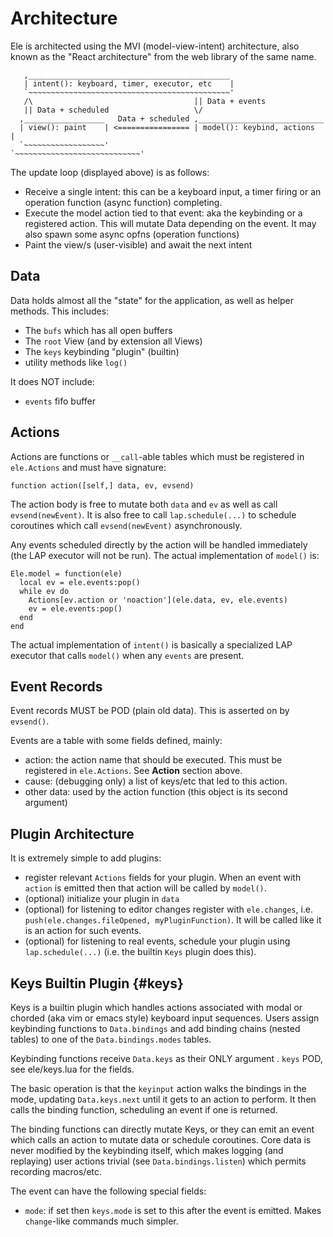 # Architecture

Ele is architected using the MVI (model-view-intent) architecture, also known as
the "React architecture" from the web library of the same name.


```
   ,_____________________________________________
   | intent(): keyboard, timer, executor, etc    |
   `~~~~~~~~~~~~~~~~~~~~~~~~~~~~~~~~~~~~~~~~~~~~~'
   /\                                    || Data + events
   || Data + scheduled                   \/
  ,__________________   Data + scheduled ,____________________________
  | view(): paint    | <================ | model(): keybind, actions  |
  `~~~~~~~~~~~~~~~~~~'                   `~~~~~~~~~~~~~~~~~~~~~~~~~~~~'
```

The update loop (displayed above) is as follows:
* Receive a single intent: this can be a keyboard input, a timer firing or an
  operation function (async function) completing.
* Execute the model action tied to that event: aka the keybinding or a
  registered action. This will mutate Data depending on the event. It may also
  spawn some async opfns (operation functions)
* Paint the view/s (user-visible) and await the next intent

## Data
Data holds almost all the "state" for the application, as well as helper
methods. This includes:
* The `bufs` which has all open buffers
* The `root` View (and by extension all Views)
* The `keys` keybinding "plugin" (builtin)
* utility methods like `log()`

It does NOT include:
* `events` fifo buffer

## Actions
Actions are functions or `__call`-able tables which must be registered in
`ele.Actions` and must have signature:

```
function action([self,] data, ev, evsend)
```

The action body is free to mutate both `data` and `ev` as well as call
`evsend(newEvent)`. It is also free to call `lap.schedule(...)` to
schedule coroutines which call `evsend(newEvent)` asynchronously.

Any events scheduled directly by the action will be handled immediately (the LAP
executor will not be run). The actual implementation of `model()` is:

```
Ele.model = function(ele)
  local ev = ele.events:pop()
  while ev do
    Actions[ev.action or 'noaction'](ele.data, ev, ele.events)
    ev = ele.events:pop()
  end
end
```

The actual implementation of `intent()` is basically a specialized LAP executor
that calls `model()` when any `events` are present.

## Event Records
Event records MUST be POD (plain old data). This is asserted on by
`evsend()`.

Events are a table with some fields defined, mainly:
 * action: the action name that should be executed. This must be
   registered in `ele.Actions`. See **Action** section above.
 * cause: (debugging only) a list of keys/etc that led to this action.
 * other data: used by the action function (this object is its second argument)

## Plugin Architecture
It is extremely simple to add plugins:

* register relevant `Actions` fields for your plugin. When an event with
  `action` is emitted then that action will be called by `model()`.
* (optional) initialize your plugin in `data`
* (optional) for listening to editor changes register with `ele.changes`, i.e.
  `push(ele.changes.fileOpened, myPluginFunction)`. It will be called like it
  is an action for such events.
* (optional) for listening to real events, schedule your plugin using
  `lap.schedule(...)` (i.e. the builtin `Keys` plugin does this).

## Keys Builtin Plugin {#keys}
Keys is a builtin plugin which handles actions associated with modal or chorded
(aka vim or emacs style) keyboard input sequences. Users assign keybinding
functions to `Data.bindings` and add binding chains (nested tables) to one of
the `Data.bindings.modes` tables.

Keybinding functions receive `Data.keys`  as their ONLY argument . `keys` POD,
see ele/keys.lua for the fields.

The basic operation is that the `keyinput` action walks the bindings in the
mode, updating `Data.keys.next` until it gets to an action to perform. It then
calls the binding function, scheduling an event if one is returned.

The binding functions can directly mutate Keys, or they can emit an event which
calls an action to mutate data or schedule coroutines. Core data is never
modified by the keybinding itself, which makes logging (and replaying) user
actions trivial (see `Data.bindings.listen`) which permits recording macros/etc.

The event can have the following special fields:
* `mode`: if set then `keys.mode` is set to this after the event is emitted.
  Makes `change`-like commands much simpler.
